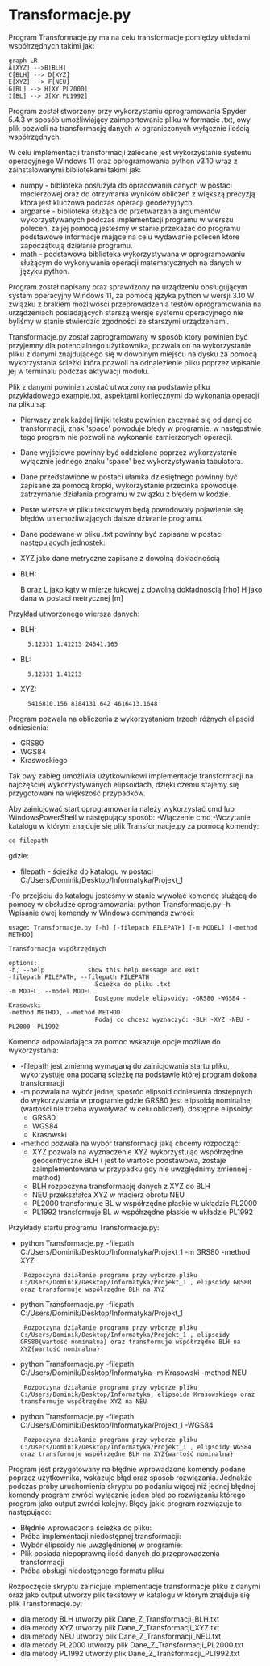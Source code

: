 # Transformacje.py



Program Transformacje.py ma na celu transformacje pomiędzy układami współrzędnych takimi jak:

```mermaid
graph LR
A[XYZ] -->B[BLH]
C[BLH] --> D[XYZ]
E[XYZ] --> F[NEU]
G[BL] --> H[XY PL2000]
I[BL] --> J[XY PL1992]
```


Program został stworzony przy wykorzystaniu oprogramowania Spyder 5.4.3 w sposób umożliwiający zaimportowanie pliku w formacie .txt, owy plik pozwoli na transformację danych w ograniczonych wyłącznie ilością współrzędnych.



W celu implementacji transformacji zalecane jest wykorzystanie systemu operacyjnego Windows 11 oraz oprogramowania python v3.10 wraz z zainstalowanymi bibliotekami takimi jak:
- numpy - biblioteka posłużyła do opracowania danych w postaci macierzowej oraz do otrzymania wyników obliczeń z większą precyzją która jest kluczowa podczas operacji geodezyjnych.
- argparse - biblioteka służąca do przetwarzania argumentów wykorzystywanych podczas implementacji programu w wierszu poleceń, za jej pomocą jesteśmy w stanie przekazać do programu podstawowe informacje mające na celu wydawanie poleceń które zapoczątkują działanie programu.
- math - podstawowa biblioteka wykorzystywana w oprogramowaniu służącym do wykonywania operacji matematycznych na danych w języku python.



Program został napisany oraz sprawdzony na urządzeniu obsługującym system operacyjny Windows 11, za pomocą języka python w wersji 3.10
W związku z brakiem możliwości przeprowadzenia testów oprogramowania na urządzeniach posiadających starszą wersję systemu operacyjnego nie byliśmy w stanie stwierdzić zgodności ze starszymi urządzeniami.

Transformacje.py został zaprogramowany w sposób który powinien być przyjemny dla potencjalnego użytkownika, pozwala on na wykorzystanie pliku z danymi znajdującego się w dowolnym miejscu na dysku za pomocą wykorzystania ścieżki która pozwoli na odnalezienie pliku poprzez wpisanie jej w terminalu podczas aktywacji modułu.

Plik z danymi powinien zostać utworzony na podstawie pliku przykładowego example.txt, aspektami koniecznymi do wykonania operacji na pliku są:
- Pierwszy znak każdej linijki tekstu powinien zaczynać się od danej do transformacji, znak 'space' powoduje błędy w programie, w następstwie tego program nie pozwoli na wykonanie zamierzonych operacji.
- Dane wyjściowe powinny być oddzielone poprzez wykorzystanie wyłącznie jednego znaku 'space' bez wykorzystywania tabulatora.
- Dane przedstawione w postaci ułamka dziesiętnego powinny być zapisane za pomocą kropki, wykorzystanie przecinka spowoduje zatrzymanie działania programu w związku z błędem w kodzie.
- Puste wiersze w pliku tekstowym będą powodowały pojawienie się błędów uniemożliwiających dalsze działanie programu.
- Dane podawane w pliku .txt powinny być zapisane w postaci następujących jednostek:

- XYZ jako dane metryczne zapisane z dowolną dokładnością

- BLH:
	
	B oraz L jako kąty w mierze łukowej z dowolną dokładnością [rho]
	H jako dana w postaci metrycznej [m]	

Przykład utworzonego wiersza danych:
- BLH:

		5.12331 1.41213 24541.165
- BL:

		5.12331 1.41213
- XYZ:

		5416810.156 8184131.642 4616413.1648


Program pozwala na obliczenia z wykorzystaniem trzech różnych elipsoid odniesienia:
- GRS80
- WGS84
- Kraswoskiego

Tak owy zabieg umożliwia użytkownikowi implementacje transformacji na najczęściej wykorzystywanych elipsoidach, dzięki czemu stajemy się przygotowani na większość przypadków.

Aby zainicjować start oprogramowania należy wykorzystać cmd lub WindowsPowerShell w następujący sposób:
-Włączenie cmd
-Wczytanie katalogu w którym znajduje się plik Transformacje.py za pomocą komendy:

	cd filepath
gdzie:

- filepath - ścieżka do katalogu w postaci C:/Users/Dominik/Desktop/Informatyka/Projekt_1 

-Po przejściu do katalogu jesteśmy w stanie wywołać komendę służącą do pomocy w obsłudze oprogramowania:
	python Transformacje.py -h
Wpisanie owej komendy w Windows commands zwróci:

	usage: Transformacje.py [-h] [-filepath FILEPATH] [-m MODEL] [-method METHOD]

	Transformacja współrzędnych

	options:
  	-h, --help            show this help message and exit
  	-filepath FILEPATH, --filepath FILEPATH
                        	Ścieżka do pliku .txt
  	-m MODEL, --model MODEL
                        	Dostępne modele elipsoidy: -GRS80 -WGS84 -Krasowski
  	-method METHOD, --method METHOD
                        	Podaj co chcesz wyznaczyć: -BLH -XYZ -NEU -PL2000 -PL1992

Komenda odpowiadająca za pomoc wskazuje opcje możliwe do wykorzystania:
- -filepath jest zmienną wymaganą do zainicjowania startu pliku, wykorzystuje ona podaną ścieżkę na podstawie której program dokona transfomracji
- -m pozwala na wybór jednej spośród elipsoid odniesienia dostępnych do wykorzystania w programie gdzie GRS80 jest elipsoidą nominalnej (wartości nie trzeba wywoływać w celu obliczeń), dostępne elipsoidy:
	- GRS80
	- WGS84
	- Krasowski
- -method pozwala na wybór transformacji jaką chcemy rozpocząć:
	- XYZ pozwala na wyznaczenie XYZ wykorzystując współrzędne geocentryczne BLH ( jest to wartość podstawowa, zostaje zaimplementowana w przypadku gdy nie uwzględnimy zmiennej -method)
	- BLH rozpoczyna transformację danych z XYZ do BLH
	- NEU przekształca XYZ w macierz obrotu NEU
	- PL2000 transformuje BL w współrzędne płaskie w układzie PL2000
	- PL1992 transformuje BL w współrzędne płaskie w układzie PL1992



Przykłady startu programu Transformacje.py:
 - python Transformacje.py -filepath C:/Users/Dominik/Desktop/Informatyka/Projekt_1 -m GRS80 -method XYZ     
 
 		Rozpoczyna działanie programu przy wyborze pliku C:/Users/Dominik/Desktop/Informatyka/Projekt_1 , elipsoidy GRS80 oraz transformuje współrzędne BLH na XYZ
		
 - python Transformacje.py -filepath C:/Users/Dominik/Desktop/Informatyka/Projekt_1      
 
 		Rozpoczyna działanie programu przy wyborze pliku C:/Users/Dominik/Desktop/Informatyka/Projekt_1 , elipsoidy GRS80{wartość nominalna} oraz transformuje współrzędne BLH na XYZ{wartość nominalna}
 
 - python Transformacje.py -filepath C:/Users/Dominik/Desktop/Informatyka -m Krasowski -method NEU
 
 		Rozpoczyna działanie programu przy wyborze pliku C:/Users/Dominik/Desktop/Informatyka, elipsoida Krasowskiego oraz transformuje współrzędne XYZ na NEU
		
 - python Transformacje.py -filepath C:/Users/Dominik/Desktop/Informatyka/Projekt_1 -WGS84      
 
 		Rozpoczyna działanie programu przy wyborze pliku C:/Users/Dominik/Desktop/Informatyka/Projekt_1 , elipsoidy WGS84 oraz transformuje współrzędne BLH na XYZ{wartość nominalna}

Program jest przygotowany na błędnie wprowadzone komendy podane poprzez użytkownika, wskazuje błąd oraz sposób rozwiązania.
Jednakże podczas próby uruchomienia skryptu po podaniu więcej niż jednej błędnej komendy program zwróci wyłącznie jeden błąd po rozwiązaniu którego program jako output zwróci kolejny.
Błędy jakie program rozwiązuje to następująco:
- Błędnie wprowadzona ścieżka do pliku:
- Próba implementacji niedostępnej transformacji:
- Wybór elipsoidy nie uwzględnionej w programie:
- Plik posiada niepoprawną ilość danych do przeprowadzenia transformacji
- Próba obsługi niedostępnego formatu pliku

Rozpoczęcie skryptu zainicjuje implementacje transformacje pliku z danymi oraz jako output utworzy plik tekstowy w katalogu w którym znajduje się plik Transformacje.py:

- dla metody BLH utworzy plik Dane_Z_Transformacji_BLH.txt
- dla metody XYZ utworzy plik Dane_Z_Transformacji_XYZ.txt
- dla metody NEU utworzy plik Dane_Z_Transformacji_NEU.txt
- dla metody PL2000 utworzy plik Dane_Z_Transformacji_PL2000.txt
- dla metody PL1992 utworzy plik Dane_Z_Transformacji_PL1992.txt
